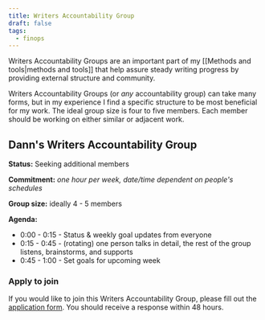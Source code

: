 ```yaml
---
title: Writers Accountability Group
draft: false
tags:
  - finops
---
```

Writers Accountability Groups are an important part of my [[Methods and tools|methods and tools]] that help assure steady writing progress by providing external structure and community.

Writers Accountability Groups (or *any* accountability group) can take many forms, but in my experience I find a specific structure to be most beneficial for my work. The ideal group size is four to five members. Each member should be working on either similar or adjacent work.

## Dann's Writers Accountability Group

**Status:** Seeking additional members

**Commitment:** *one hour per week, date/time dependent on people's schedules*

**Group size:** ideally 4 - 5 members

**Agenda:**
- 0:00 - 0:15 - Status & weekly goal updates from everyone
- 0:15 - 0:45 - (rotating) one person talks in detail, the rest of the group listens, brainstorms, and supports
- 0:45 - 1:00 - Set goals for upcoming week

### Apply to join

If you would like to join this Writers Accountability Group, please fill out the [application form](https://forms.gle/ZpDJwSEhjzN6fZvw5). You should receive a response within 48 hours.